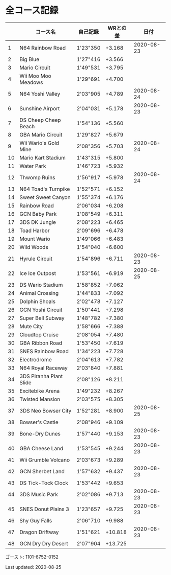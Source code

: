 # 全コース記録

||コース名|自己記録|WRとの差|日付
|--|--|--|--|--|
|1|N64 Rainbow Road|1'23"350|+3.168|2020-08-23|
|2|Big Blue|1'27"416|+3.566||
|3|Mario Circuit|1'49"531|+3.795||
|4|Wii Moo Moo Meadows|1'29"691|+4.700||
|5|N64 Yoshi Valley|2'03"905|+4.789|2020-08-24|
|6|Sunshine Airport|2'04"031|+5.178|2020-08-23|
|7|DS Cheep Cheep Beach|1'54"136|+5.560||
|8|GBA Mario Circuit|1'29"827|+5.679||
|9|Wii Wario's Gold Mine|2'08"356|+5.703|2020-08-24|
|10|Mario Kart Stadium|1'43"315|+5.800||
|11|Water Park|1'46"723|+5.932||
|12|Thwomp Ruins|1'56"917|+5.978|2020-08-24|
|13|N64 Toad's Turnpike|1'52"571|+6.152||
|14|Sweet Sweet Canyon|1'55"374|+6.176||
|15|Rainbow Road|2'06"034|+6.208||
|16|GCN Baby Park|1'08"549|+6.311||
|17|3DS DK Jungle|2'08"223|+6.465||
|18|Toad Harbor|2'09"696|+6.478||
|19|Mount Wario|1'49"066|+6.483||
|20|Wild Woods|1'54"040|+6.600||
|21|Hyrule Circuit|1'54"896|+6.711|2020-08-23|
|22|Ice Ice Outpost|1'53"561|+6.919|2020-08-25|
|23|DS Wario Stadium|1'58"852|+7.062||
|24|Animal Crossing|1'44"833|+7.092||
|25|Dolphin Shoals|2'02"478|+7.127||
|26|GCN Yoshi Circuit|1'50"441|+7.298||
|27|Super Bell Subway|1'48"782|+7.380||
|28|Mute City|1'58"666|+7.388||
|29|Cloudtop Cruise|2'08"054|+7.480||
|30|GBA Ribbon Road|1'53"450|+7.619||
|31|SNES Rainbow Road|1'34"223|+7.728||
|32|Electrodrome|2'04"613|+7.782||
|33|N64 Royal Raceway|2'03"840|+7.881||
|34|3DS Piranha Plant Slide|2'08"126|+8.211||
|35|Excitebike Arena|1'49"232|+8.267||
|36|Twisted Mansion|2'03"575|+8.305||
|37|3DS Neo Bowser City|1'52"281|+8.900|2020-08-25|
|38|Bowser's Castle|2'08"946|+9.109||
|39|Bone-Dry Dunes|1'57"440|+9.153|2020-08-23|
|40|GBA Cheese Land|1'53"545|+9.244|2020-08-23|
|41|Wii Grumble Volcano|2'03"673|+9.289||
|42|GCN Sherbet Land|1'57"632|+9.437|2020-08-23|
|43|DS Tick-Tock Clock|1'53"442|+9.653||
|44|3DS Music Park|2'02"086|+9.713|2020-08-23|
|45|SNES Donut Plains 3|1'23"657|+9.725|2020-08-23|
|46|Shy Guy Falls|2'06"710|+9.988||
|47|Dragon Driftway|1'51"621|+10.818|2020-08-23|
|48|GCN Dry Dry Desert|2'07"904|+13.725||

ゴースト: 1101-6752-0152

Last updated: 2020-08-25
